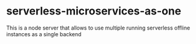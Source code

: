 # serverless-microservices-as-one
This is a node server that allows to use multiple running serverless offline instances as a single backend

